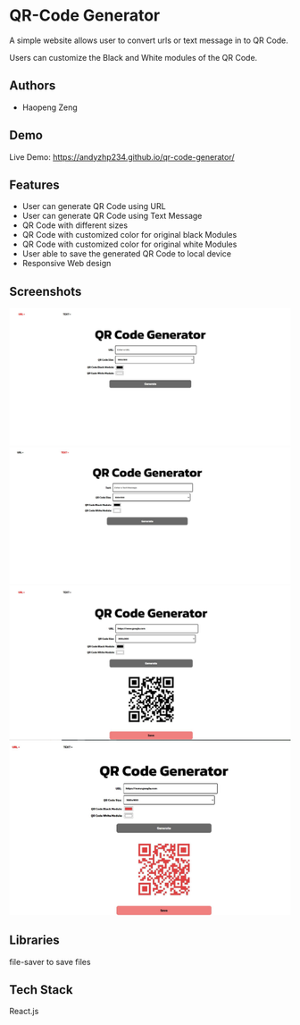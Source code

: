 
# QR-Code Generator

A simple website allows user to convert urls or text message in to QR Code.

Users can customize the Black and White modules of the QR Code.




## Authors

- Haopeng Zeng


## Demo

Live Demo: https://andyzhp234.github.io/qr-code-generator/


## Features

- User can generate QR Code using URL
- User can generate QR Code using Text Message
- QR Code with different sizes
- QR Code with customized color for original black Modules
- QR Code with customized color for original white Modules
- User able to save the generated QR Code to local device
- Responsive Web design


## Screenshots

<img src="./screen-shots/home.JPG" alt=""/>
<img src="./screen-shots/text.JPG" alt=""/>
<img src="./screen-shots/urls1.JPG" alt=""/>
<img src="./screen-shots/urls2.JPG" alt=""/>

## Libraries
file-saver to save files

## Tech Stack

React.js

